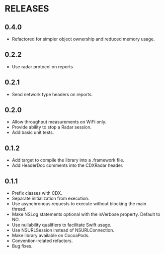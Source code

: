# RELEASES

## 0.4.0

* Refactored for simpler object ownership and reduced memory usage.

## 0.2.2

* Use radar protocol on reports

## 0.2.1

* Send network type headers on reports.

## 0.2.0

* Allow throughput measurements on WiFi only.
* Provide ability to stop a Radar session.
* Add basic unit tests.

## 0.1.2

* Add target to compile the library into a .framework file.
* Add HeaderDoc comments into the CDXRadar header.

## 0.1.1

* Prefix classes with CDX.
* Separate initialization from execution.
* Use asynchronous requests to execute without blocking the main thread.
* Make NSLog statements optional with the isVerbose property. Default to NO.
* Use nullability qualifiers to facilitate Swift usage.
* Use NSURLSession instead of NSURLConnection.
* Make library available on CocoaPods.
* Convention-related refactors.
* Bug fixes.
